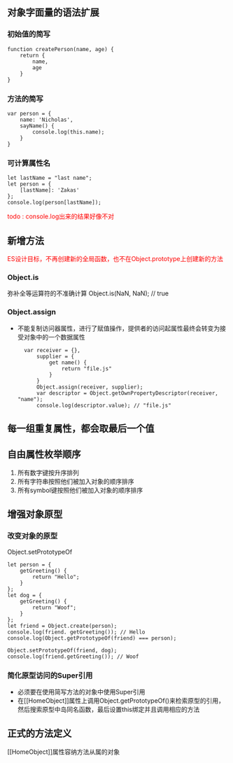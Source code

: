 ## 对象字面量的语法扩展
### 初始值的简写
	function createPerson(name, age) {
		return {
			name,
			age
		}
	}
### 方法的简写
	var person = {
		name: 'Nicholas',
		sayName() {
			console.log(this.name);
		}
	}
	
### 可计算属性名
	let lastName = "last name";
	let person = {
		[lastName]: 'Zakas'	
	};
	console.log(person[lastName]);
<font color="red">todo : console.log出来的结果好像不对</font>

## 新增方法
<font color="red">ES设计目标，不再创建新的全局函数，也不在Object.prototype上创建新的方法</font>
### Object.is
弥补全等运算符的不准确计算
	Object.is(NaN, NaN); // true
	
### Object.assign
* 不能复制访问器属性，进行了赋值操作，提供者的访问起属性最终会转变为接受对象中的一个数据属性

		var receiver = {},
			supplier = {
				get name() {
					return "file.js"
				}
			}	
			Object.assign(receiver, supplier);
			var descriptor = Object.getOwnPropertyDescriptor(receiver, "name");
			console.log(descriptor.value); // "file.js"
			
## 每一组重复属性，都会取最后一个值
## 自由属性枚举顺序
1. 所有数字键按升序排列
2. 所有字符串按照他们被加入对象的顺序排序
3. 所有symbol键按照他们被加入对象的顺序排序


## 增强对象原型
### 改变对象的原型
Object.setPrototypeOf

	let person = {
		getGreeting() {
			return "Hello";
		}
	};
	let dog = {
		getGreeting() {
			return "Woof";
		}
	};
	let friend = Object.create(person);
	console.log(friend. getGreeting()); // Hello
	console.log(Object.getPrototypeOf(friend) === person);
	
	Object.setPrototypeOf(friend, dog);
	console.log(friend.getGreeting()); // Woof
	
### 简化原型访问的Super引用
* 必须要在使用简写方法的对象中使用Super引用
* 在[[HomeObject]]属性上调用Object.getPrototypeOf()来检索原型的引用，然后搜索原型中岛同名函数，最后设置this绑定并且调用相应的方法


## 正式的方法定义
[[HomeObject]]属性容纳方法从属的对象